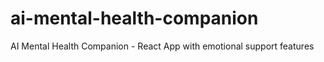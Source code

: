 # ai-mental-health-companion
AI Mental Health Companion - React App with emotional support features
